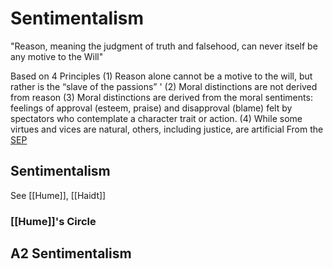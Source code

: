 # Sentimentalism

"Reason, meaning the judgment of truth and falsehood, can never itself be any motive to the Will"

Based on 4 Principles
	(1) Reason alone cannot be a motive to the will, but rather is the “slave of the passions” '
	(2) Moral distinctions are not derived from reason 
	(3) Moral distinctions are derived from the moral sentiments: feelings of approval (esteem, praise) and disapproval (blame) felt by spectators who contemplate a character trait or action.
	(4) While some virtues and vices are natural, others, including justice, are artificial
		From the [SEP](https://plato.stanford.edu/entries/hume-moral/) 

## Sentimentalism
See [[Hume]], [[Haidt]]

### [[Hume]]'s Circle

## A2 Sentimentalism
